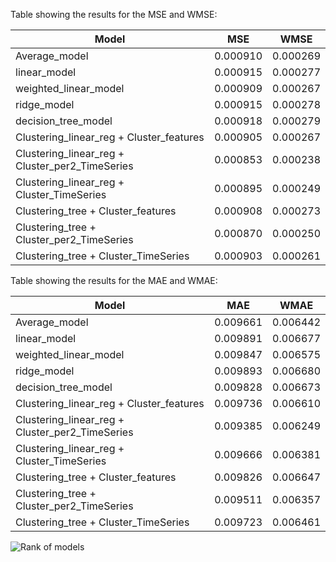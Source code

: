 Table showing the results for the MSE and WMSE:

| Model                                                | MSE                | WMSE                       |
|------------------------------------------------------|--------------------|----------------------------|
| Average_model                                        | 0.000910           | 0.000269                   |
| linear_model                                         | 0.000915           | 0.000277                   |
| weighted_linear_model                                | 0.000909           | 0.000267                   |
| ridge_model                                          | 0.000915           | 0.000278                   |
| decision_tree_model                                  | 0.000918           | 0.000279                   |
| Clustering_linear_reg + Cluster_features             | 0.000905           | 0.000267                   |
| Clustering_linear_reg + Cluster_per2_TimeSeries      | 0.000853           | 0.000238                   |
| Clustering_linear_reg + Cluster_TimeSeries           | 0.000895           | 0.000249                   |
| Clustering_tree + Cluster_features                   | 0.000908           | 0.000273                   |
| Clustering_tree + Cluster_per2_TimeSeries            | 0.000870           | 0.000250                   |
| Clustering_tree + Cluster_TimeSeries                 | 0.000903           | 0.000261                   |

Table showing the results for the MAE and WMAE:


| Model                                                | MAE                | WMAE                       |
|------------------------------------------------------|--------------------|----------------------------|
| Average_model                                        | 0.009661           | 0.006442                   |
| linear_model                                         | 0.009891           | 0.006677                   |
| weighted_linear_model                                | 0.009847           | 0.006575                   |
| ridge_model                                          | 0.009893           | 0.006680                   |
| decision_tree_model                                  | 0.009828           | 0.006673                   |
| Clustering_linear_reg + Cluster_features             | 0.009736           | 0.006610                   |
| Clustering_linear_reg + Cluster_per2_TimeSeries      | 0.009385           | 0.006249                   |
| Clustering_linear_reg + Cluster_TimeSeries           | 0.009666           | 0.006381                   |
| Clustering_tree + Cluster_features                   | 0.009826           | 0.006647                   |
| Clustering_tree + Cluster_per2_TimeSeries            | 0.009511           | 0.006357                   |
| Clustering_tree + Cluster_TimeSeries                 | 0.009723           | 0.006461                   |


<img alt="Rank of models" src="/images/boo.svg">
